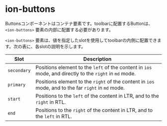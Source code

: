 # ion-buttons

Buttonsコンポーネントはコンテナ要素です。toolbarに配置するButtonは、 `<ion-buttons>` 要素の内部に配置する必要があります。

`<ion-buttons>` 要素は、値を指定したslotを使用してtoolbarの内側に配置できます。次の表に、各slotの説明を示します。

| Slot         | Description                                                                                              |
|--------------|----------------------------------------------------------------------------------------------------------|
| `secondary`  | Positions element to the `left` of the content in `ios` mode, and directly to the `right` in `md` mode.  |
| `primary`    | Positions element to the `right` of the content in `ios` mode, and to the far `right` in `md` mode.      |
| `start`      | Positions to the `left` of the content in LTR, and to the `right` in RTL.                                |
| `end`        | Positions to the `right` of the content in LTR, and to the `left` in RTL.                                |

